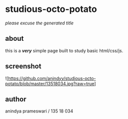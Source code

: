 # studious-octo-potato
*please excuse the generated title*

## about
this is a ***very*** simple page built to study basic html/css/js.

## screenshot
![https://github.com/anindyy/studious-octo-potato/blob/master/13518034.jpg?raw=true]

## author
anindya prameswari / 135 18 034
